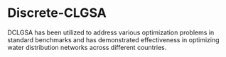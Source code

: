 # Discrete-CLGSA
DCLGSA has been utilized to address various optimization problems in standard benchmarks and has demonstrated effectiveness in optimizing water distribution networks across different countries.
